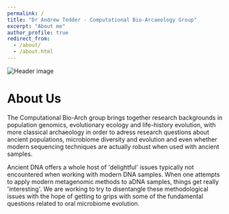 ```yaml
---
permalink: /
title: "Dr Andrew Tedder - Computational Bio-Arcaeology Group"
excerpt: "About me"
author_profile: true
redirect_from: 
  - /about/
  - /about.html
---
```


![Header image](/images/BA35B375-35EA-4FE8-8EA4-29915A807055.JPEG)

# About Us

The Computational Bio-Arch group brings together research backgrounds in population genomics, evolutionary ecology and life-history evolution, with more classical archaeology in order to adress research questions about ancient populations, microbiome diversity and evolution and even whether modern sequencing techniques are actually robust when used with ancient samples.

Ancient DNA offers a whole host of 'delightful' issues typically not encountered when working with modern DNA samples. When one attempts to apply modern metagenomic methods to aDNA samples, things get really 'interesting'. We are working to try to disentangle these methodological issues with the hope of getting to grips with some of the fundamental questions related to oral microbiome evolution.

